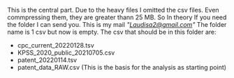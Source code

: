 This is the central part. Due to the heavy files I omitted the csv files. Even commpressing them, they are greater thann 25 MB.
So In theory If you need the folder I can send you. This is my mail _"Laudisa2@gmail.com"_
The folder name is 1 csv but now is empty. 
The csv that should be in this folder are:
* cpc_current_20220128.tsv
* KPSS_2020_public_20210705.csv
* patent_20220114.tsv
* patent_data_RAW.csv (This is the basis for the analysis as starting point)
